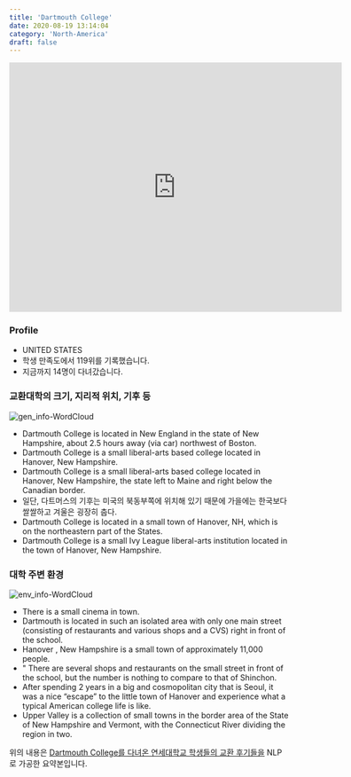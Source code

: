 ```yaml
---
title: 'Dartmouth College'
date: 2020-08-19 13:14:04
category: 'North-America'
draft: false
---
```


<iframe
width="600"
height="450"
frameborder="0" style="border:0"
src="https://www.google.com/maps/embed/v1/place?key=AIzaSyC9e1AME-pVmWC4hBpFdu5S4dKzyepa3HQ&q=Dartmouth+College&center=43.704440600000005,-72.28869350000001&zoom=14" allowfullscreen>
</iframe>

### Profile

* UNITED STATES
* 학생 만족도에서 119위를 기록했습니다.
* 지금까지 14명이 다녀갔습니다. 

### 교환대학의 크기, 지리적 위치, 기후 등

![gen_info-WordCloud](../univ_wordclouds_okt/gen_info/US000057_gen_info_okt.png)

* Dartmouth College is located in New England in the state of New Hampshire, about 2.5 hours away (via car) northwest of Boston.
* Dartmouth College is a small liberal-arts based college located in Hanover, New Hampshire.
* Dartmouth College is a small liberal-arts based college located in Hanover, New Hampshire, the state left to Maine and right below the Canadian border.
* 일단, 다트머스의 기후는 미국의 북동부쪽에 위치해 있기 때문에 가을에는 한국보다 쌀쌀하고 겨울은 굉장히 춥다.
* Dartmouth College is located in a small town of Hanover, NH, which is on the northeastern part of the States.
* Dartmouth College is a small Ivy League liberal-arts institution located in the town of Hanover, New Hampshire.


### 대학 주변 환경

![env_info-WordCloud](../univ_wordclouds_okt/env_info/US000057_env_info_okt.png)

* There is a small cinema in town.
* Dartmouth is located in such an isolated area with only one main street (consisting of restaurants and various shops and a CVS) right in front of the school.
* Hanover , New Hampshire is a small town of approximately 11,000 people.
* " There are several shops and restaurants on the small street in front of the school, but the number is nothing to compare to that of Shinchon.
* After spending 2 years in a big and cosmopolitan city that is Seoul, it was a nice “escape” to the little town of Hanover and experience what a typical American college life is like.
* Upper Valley is a collection of small towns in the border area of the State of New Hampshire and Vermont, with the Connecticut River dividing the region in two.


위의 내용은 [Dartmouth College를 다녀온 연세대학교 학생들의 교환 후기들을](http://oia.yonsei.ac.kr/partner/expReport.asp?ucode=US000057&bgbn=A) NLP로 가공한 요약본입니다. 
